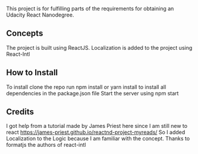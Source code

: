 This project is for fulfilling parts of the requirements for obtaining an Udacity React Nanodegree.

## Concepts
The project is built using ReactJS.
Localization is added to the project using React-Intl

## How to Install
To install clone the repo
run npm install or yarn install to install all dependencies in the package.json file
Start the server using npm start


## Credits

I got help from a tutorial made by James Priest here since I am still new to react https://james-priest.github.io/reactnd-project-myreads/
So I added Localization to the Logic because I am familiar with the concept. Thanks to formatjs the authors of react-intl